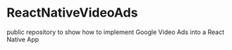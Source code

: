 # ReactNativeVideoAds
public repository to show how to implement Google Video Ads into a React Native App
